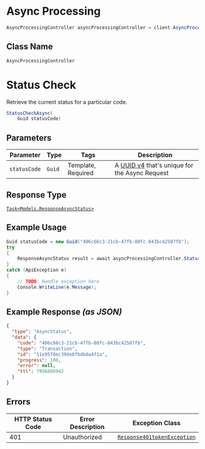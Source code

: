 # Async Processing

```csharp
AsyncProcessingController asyncProcessingController = client.AsyncProcessingController;
```

## Class Name

`AsyncProcessingController`


# Status Check

Retrieve the current status for a particular code.

```csharp
StatusCheckAsync(
    Guid statusCode)
```

## Parameters

| Parameter | Type | Tags | Description |
|  --- | --- | --- | --- |
| `statusCode` | `Guid` | Template, Required | A [UUID v4](https://datatracker.ietf.org/doc/html/rfc4122) that's unique for the Async Request |

## Response Type

[`Task<Models.ResponseAsyncStatus>`](../../doc/models/response-async-status.md)

## Example Usage

```csharp
Guid statusCode = new Guid("406c66c3-21cb-47fb-80fc-843bc42507fb");
try
{
    ResponseAsyncStatus result = await asyncProcessingController.StatusCheckAsync(statusCode);
}
catch (ApiException e)
{
    // TODO: Handle exception here
    Console.WriteLine(e.Message);
}
```

## Example Response *(as JSON)*

```json
{
  "type": "AsyncStatus",
  "data": {
    "code": "406c66c3-21cb-47fb-80fc-843bc42507fb",
    "type": "Transaction",
    "id": "11e95f8ec39de8fbdb0a4f1a",
    "progress": 100,
    "error": null,
    "ttl": 7956886942
  }
}
```

## Errors

| HTTP Status Code | Error Description | Exception Class |
|  --- | --- | --- |
| 401 | Unauthorized | [`Response401tokenException`](../../doc/models/response-401-token-exception.md) |

